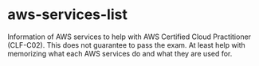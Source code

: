 # aws-services-list
Information of AWS services to help with AWS Certified Cloud Practitioner (CLF-C02). This does not guarantee to pass the exam. At least help with memorizing what each AWS services do and what they are used for.
